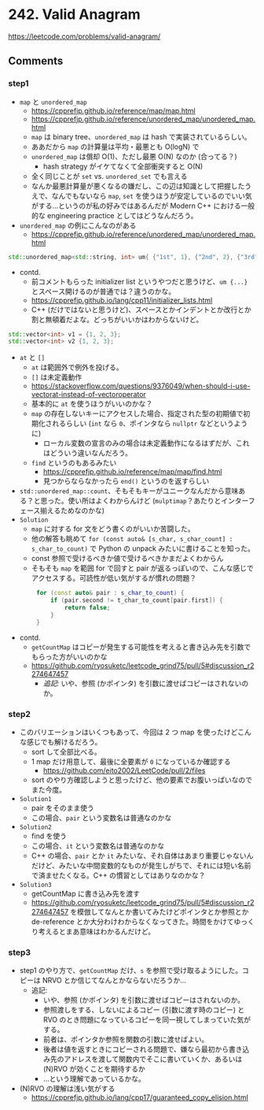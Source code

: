 # 242. Valid Anagram

https://leetcode.com/problems/valid-anagram/

## Comments

### step1

*   `map` と `unordered_map`
    *   https://cpprefjp.github.io/reference/map/map.html
    *   https://cpprefjp.github.io/reference/unordered_map/unordered_map.html
    *   `map` は binary tree、`unordered_map` は hash で実装されているらしい。
    *   ああだから `map` の計算量は平均・最悪とも O(logN) で
    *   `unordered_map` は償却 O(1)、ただし最悪 O(N) なのか (合ってる？)
        *   hash strategy がイケてなくて全部衝突すると O(N)
    *   全く同じことが `set` vs. `unordered_set` でも言える
    *   なんか最悪計算量が悪くなるの嫌だし、この辺は知識として把握したうえで、なんでもないなら `map`, `set` を使うほうが安定しているのでいい気がする…というのが私の好みではあるんだが Modern C++ における一般的な engineering practice としてはどうなんだろう。
*   `unordered_map` の例にこんなのがある
    *   https://cpprefjp.github.io/reference/unordered_map/unordered_map.html

```cpp
std::unordered_map<std::string, int> um{ {"1st", 1}, {"2nd", 2}, {"3rd", 3}, };
```
*   contd.
    *   前コメントもらった initializer list というやつだと思うけど、`um {...}` とスペース開けるのが普通では？違うのかな。
    *   https://cpprefjp.github.io/lang/cpp11/initializer_lists.html
    *   C++ (だけではないと思うけど)、スペースとかインデントとか改行とか割と無頓着だよな。どっちがいいかはわからないけど。

```cpp
std::vector<int> v1 = {1, 2, 3};
std::vector<int> v2 {1, 2, 3};

```

*   `at` と `[]`
    *   `at` は範囲外で例外を投げる。
    *   `[]` は未定義動作
    *   https://stackoverflow.com/questions/9376049/when-should-i-use-vectorat-instead-of-vectoroperator
    *   基本的に `at` を使うほうがいいのかな？
    *   `map` の存在しないキーにアクセスした場合、指定された型の初期値で初期化されるらしい (`int` なら `0`、ポインタなら `nullptr` などというように)
        *   ローカル変数の宣言のみの場合は未定義動作になるはずだが、これはどういう違いなんだろう。
    *   `find` というのもあるみたい
        *   https://cpprefjp.github.io/reference/map/map/find.html
        *   見つからならなかったら `end()` というのを返すらしい
*   `std::unordered_map::count`、そもそもキーがユニークなんだから意味ある？と思った。使い所はよくわからんけど (`mulptimap`？あたりとインターフェース揃えるためなのかな)
*   `Solution`
    *   `map` に対する for 文をどう書くのがいいか苦闘した。
    *   他の解答も眺めて `for (const auto& [s_char, s_char_count] : s_char_to_count)` で Python の unpack みたいに書けることを知った。
    *   const 参照で受けるべきか値で受けるべきかまだよくわからん
    *   そもそも `map` を範囲 for で回すと pair が返るっぽいので、こんな感じでアクセスする。可読性が低い気がするが慣れの問題？
        

```cpp
        for (const auto& pair : s_char_to_count) {
            if (pair.second != t_char_to_count[pair.first]) {
                return false;
            }
        }
```

*   contd.
    *   `getCountMap` はコピーが発生する可能性を考えると書き込み先を引数でもらった方がいいのかな
    *   https://github.com/ryosuketc/leetcode_grind75/pull/5#discussion_r2274647457
        *   *追記:* いや、参照 (かポインタ) を引数に渡せばコピーはされないのか。

### step2

*   このバリエーションはいくつもあって、今回は 2 つ map を使ったけどこんな感じでも解けるだろう。
    *   sort して全部比べる。
    *   1 map だけ用意して、最後に全要素が `0` になっているか確認する
        *   https://github.com/eito2002/LeetCode/pull/2/files
    *   sort のやり方確認しようと思ったけど、他の要素でお腹いっぱいなのでまた今度。
*   `Solution1`
    *   pair をそのまま使う
    *   この場合、`pair` という変数名は普通なのかな
*   `Solution2`
    *   find を使う
    *   この場合、`it` という変数名は普通なのかな
    *   C++ の場合、`pair` とか `it` みたいな、それ自体はあまり重要じゃないんだけど、みたいな中間変数的なものが発生しがちで、それには短い名前で済ませたくなる。C++ の慣習としてはありなのかな？
*   `Solution3`
    *   getCountMap に書き込み先を渡す
    *   https://github.com/ryosuketc/leetcode_grind75/pull/5#discussion_r2274647457 を模倣してなんとか書いてみたけどポインタとか参照とか de-reference とか大分わけわからなくなってきた。時間をかけてゆっくり考えるとまあ意味はわかるんだけど。

### step3

*   step1 のやり方で、`getCountMap` だけ、`s` を参照で受け取るようにした。コピーは NRVO とか信じてなんとかならないだろうか…
    *   追記:
        *   いや、参照 (かポインタ) を引数に渡せばコピーはされないのか。
        *   参照渡しをする、しないによるコピー (引数に渡す時のコピー) と RVO のとき問題になっているコピーを同一視してしまっていた気がする。
        *   前者は、ポインタか参照を関数の引数に渡せばよい。
        *   後者は値を返すときにコピーされる問題で、嫌なら最初から書き込み先のアドレスを渡して関数内でそこに書いていくか、あるいは (N)RVO が効くことを期待するか
        *   …という理解であっているかな。
*   (N)RVO の理解は浅い気がする
    *   https://cpprefjp.github.io/lang/cpp17/guaranteed_copy_elision.html
